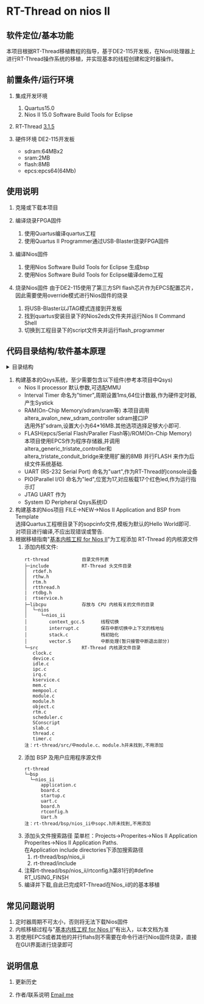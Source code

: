# RT-Thread on nios II

## 软件定位/基本功能
本项目根据RT-Thread移植教程的指导，基于DE2-115开发板，在NiosII处理器上进行RT-Thread操作系统的移植，并实现基本的线程创建和定时器操作。

## 前置条件/运行环境
1. 集成开发环境
   1. Quartus15.0
   1. Nios II 15.0 Software Build Tools for Eclipse
2. RT-Thread
   [3.1.5](https://github.com/RT-Thread/rt-thread/releases)
   
3. 硬件环境
   DE2-115开发板
   - sdram:64MBx2
   - sram:2MB
   - flash:8MB
   - epcs:epcs64(64Mb)

## 使用说明

1. 克隆或下载本项目

2. 编译烧录FPGA固件
   1. 使用Quartus编译quartus工程
   2. 使用Quartus II Programmer通过USB-Blaster烧录FPGA固件

3. 编译Nios固件
   1. 使用Nios Software Build Tools for Eclipse 生成bsp
   2. 使用Nios Software Build Tools for Eclipse编译demo工程

4. 烧录Nios固件
   ​由于DE2-115使用了第三方SPI flash芯片作为EPCS配置芯片，因此需要使用override模式进行Nios固件的烧录  
   1. 将USB-Blaster以JTAG模式连接到开发板
   2. 找到quartus安装目录下的Nios2eds文件夹并运行Nios II Command Shell
   3. 切换到工程目录下的script文件夹并运行flash_programmer

## 代码目录结构/软件基本原理
<details>
   <summary>目录结构</summary>  
   <pre><code>
      DE2-115
      ├─.qsys_edit
      ├─.vscode
      ├─flash                    nios2ide 生成的flash文件
      ├─ip                       IP核
      ├─output_files             Quartus编译输出
      ├─Qsys_vhd                 Qsys文件
      ├─script                   nios2ide 生成的脚本文件
      ├─simulation               仿真文件夹
      ├─software                 nios2软件
      │  ├─rt-thread_demo        用户软件
      │  │  ├─.settings
      │  │  ├─.vscode
      │  │  ├─obj
      │  │  └─rt-thread          rt-thread相关文件
      │  │      ├─bsp            板卡相关文件
      │  │      │  ├─include
      │  │      │  │      board.h
      │  │      │  │      led.h
      │  │      │  │      rtconfig.h
      │  │      │  │      uart.h
      │  │      │  └─src
      │  │      │      application.c
      │  │      │      board.c
      │  │      │      startup.c
      │  │      │      uart.c
      │  │      ├─include
      │  │      │      rtdebug.h
      │  │      │      rtdef.h
      │  │      │      rthw.h
      │  │      │      rtm.h
      │  │      │      rtservice.h
      │  │      │      rtthread.h
      │  │      ├─libcpu            RT-Thread内核
      │  │      │  └─nios
      │  │      │      └─nios_ii
      │  │      │          context_gcc.S
      │  │      │          interrupt.c
      │  │      │          stack.c
      │  │      │          vector.S
      │  │      └─src
      │  │          clock.c
      │  │          device.c
      │  │          idle.c
      │  │          ipc.c
      │  │          irq.c
      │  │          kservice.c
      │  │          mem.c
      │  │          mempool.c
      │  │          object.c
      │  │          scheduler.c
      │  │          SConscript
      │  │          slab.c
      │  │          thread.c
      │  │          timer.c
      │  └─rt-thread_demo_bsp       nios2生成的的bsp文件
      │      ├─.settings
      │      ├─.vscode
      │      ├─drivers
      │      ├─HAL
      │      └─obj
      └─hdl
   </code></pre>
</details>

1. 构建基本的Qsys系统，至少需要包含以下组件(参考本项目中Qsys)
   - Nios II processor
      默认参数,可选配MMU
   - Interval Timer
      命名为"timer",周期设置1ms,64位计数器,作为硬件定时器,产生Systick
   - RAM(On-Chip Memory/sdram/sram等)
      本项目调用altera_avalon_new_sdram_controller sdram接口IP  
      选用外扩sdram,设置大小为64*16MB.其他选项选择足够大小即可.
   - FLASH(epcs/Serial Flash/Paraller Flash等)/ROM(On-Chip Memory)
      本项目使用EPCS作为程序存储器,并调用altera_generic_tristate_controller和  
      altera_tristate_conduit_bridge来使用扩展的8MB 并行FLASH 来作为后续文件系统基础.
   - UART (RS-232 Serial Port)
      命名为"uart",作为RT-Thread的console设备
   - PIO(Parallel I/O)
      命名为"led",位宽为17,对应板载17个红色led,作为运行指示灯
   - JTAG UART
      作为
   - System ID Peripheral
      Qsys系统ID
2. 构建基本的Nios项目
   FILE->NEW->Nios II Application and BSP from Template  
   选择Quartus工程根目录下的sopcinfo文件,模板为默认的Hello World即可.  
   对项目进行编译,不应出现错误或警告.
3. 根据移植指南"[基本内核工程 for Nios II](https://oss-club.rt-thread.org/uploads/414_2240f3f77da1b42b5da127d2515c17cb.pdf)"为工程添加 RT-Thread 的内核源文件
   1. 添加内核文件:
      ```
      rt-thread            目录文件列表
      ├─include            RT-Thread 头文件目录
      │  rtdef.h
      │  rthw.h
      │  rtm.h
      │  rtthread.h
      |  rtdbg.h
      |  rtservice.h
      ├─libcpu             存放与 CPU 内核有关的文件的目录
      │  └─nios
      │     └─nios_ii
      │        context_gcc.S      线程切换
      │        interrupt.c        保存中断切换中上下文的栈地址
      │        stack.c            栈初始化
      │        vector.S           中断处理(暂只接管中断退出部分)
      └─src                RT-Thread 内核源文件目录
         clock.c
         device.c
         idle.c
         ipc.c
         irq.c
         kservice.c
         mem.c
         mempool.c
         module.c
         module.h
         object.c
         rtm.c
         scheduler.c
         SConscript
         slab.c
         thread.c
         timer.c
      注：rt-thread/src/中module.c、module.h并未找到,不用添加
      ```
   2. 添加 BSP 及用户应用程序源文件
      ```
      rt-thread
      └─bsp
        └─nios_ii
            application.c
            board.c
            startup.c
            uart.c
            board.h
            rtconfig.h
            Uart.h
      注：rt-thread/bsp/nios_ii中sopc.h并未找到,不用添加
      ```
   3. 添加头文件搜索路径
      菜单栏：Projects->Properites->Nios II Application Properites->Nios II Application Paths.  
      在Application include directories下添加搜索路径
         1. rt-thread/bsp/nios_ii
         2. rt-thread/include
   4. 注释rt-thread/bsp/nios_ii/rtconfig.h第81行的#define RT_USING_FINSH
   5. 编译并下载,自此已完成RT-Thread在Nios_ii的的基本移植
## 常见问题说明
   1. 定时器周期不可太小，否则将无法下载Nios固件
   2. 内核移植过程与"[基本内核工程 for Nios II](https://oss-club.rt-thread.org/uploads/414_2240f3f77da1b42b5da127d2515c17cb.pdf)"有出入，以本文档为准
   3. 若使用EPCS或者其他的并行flahs则不需要在命令行进行Nios固件烧录，直接在GUI界面进行烧录即可
## 说明信息
1. 更新历史
   
2. 作者/联系说明
   [Email me](zyb_china@outlook.com)